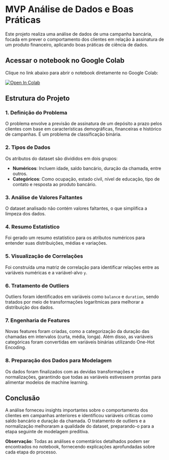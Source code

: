 # MVP Análise de Dados e Boas Práticas

Este projeto realiza uma análise de dados de uma campanha bancária, focada em prever o comportamento dos clientes em relação à assinatura de um produto financeiro, aplicando boas práticas de ciência de dados.

## Acessar o notebook no Google Colab

Clique no link abaixo para abrir o notebook diretamente no Google Colab:

[![Open In Colab](https://colab.research.google.com/assets/colab-badge.svg)](https://colab.research.google.com/github/Danielbalthazar/MVP_AnaliseDeDados_e_BoasPraticas/blob/main/MVP_AnáliseDeDados_e_BoasPráticas.ipynb)

## Estrutura do Projeto

### 1. Definição do Problema
O problema envolve a previsão de assinatura de um depósito a prazo pelos clientes com base em características demográficas, financeiras e histórico de campanhas. É um problema de classificação binária.

### 2. Tipos de Dados
Os atributos do dataset são divididos em dois grupos:
- **Numéricos**: Incluem idade, saldo bancário, duração da chamada, entre outros.
- **Categóricos**: Como ocupação, estado civil, nível de educação, tipo de contato e resposta ao produto bancário.

### 3. Análise de Valores Faltantes
O dataset analisado não contém valores faltantes, o que simplifica a limpeza dos dados.

### 4. Resumo Estatístico
Foi gerado um resumo estatístico para os atributos numéricos para entender suas distribuições, médias e variações.

### 5. Visualização de Correlações
Foi construída uma matriz de correlação para identificar relações entre as variáveis numéricas e a variável-alvo `y`.

### 6. Tratamento de Outliers
Outliers foram identificados em variáveis como `balance` e `duration`, sendo tratados por meio de transformações logarítmicas para melhorar a distribuição dos dados.

### 7. Engenharia de Features
Novas features foram criadas, como a categorização da duração das chamadas em intervalos (curta, média, longa). Além disso, as variáveis categóricas foram convertidas em variáveis binárias utilizando One-Hot Encoding.

### 8. Preparação dos Dados para Modelagem
Os dados foram finalizados com as devidas transformações e normalizações, garantindo que todas as variáveis estivessem prontas para alimentar modelos de machine learning.

## Conclusão

A análise forneceu insights importantes sobre o comportamento dos clientes em campanhas anteriores e identificou variáveis críticas como saldo bancário e duração da chamada. O tratamento de outliers e a normalização melhoraram a qualidade do dataset, preparando-o para a etapa seguinte de modelagem preditiva.

**Observação**: Todas as análises e comentários detalhados podem ser encontrados no notebook, fornecendo explicações aprofundadas sobre cada etapa do processo.

